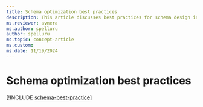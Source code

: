 ```yaml
---
title: Schema optimization best practices
description: This article discusses best practices for schema design in Azure Data Explorer
ms.reviewer: avnera
ms.author: spelluru
author: spelluru
ms.topic: concept-article
ms.custom:
ms.date: 11/19/2024
---
```

# Schema optimization best practices

[!INCLUDE [schema-best-practice](~/../kusto-repo/data-explorer/includes/cross-repo/schema-best-practice.md)]
